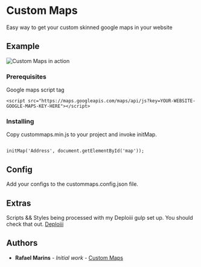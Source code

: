 # Custom Maps

Easy way to get your custom skinned google maps in your website


## Example

![Custom Maps in action](https://i.imgur.com/x96Lxt2.png)

### Prerequisites

Google maps script tag

```
<script src="https://maps.googleapis.com/maps/api/js?key=YOUR-WEBSITE-GOOGLE-MAPS-KEY-HERE"></script>

```

### Installing

Copy custommaps.min.js to your project and invoke initMap.

```

initMap('Address', document.getElementById('map'));

```
## Config

Add your configs to the custommaps.config.json file.

## Extras

Scripts && Styles being processed with my Deploiii gulp set up. You should check that out.
[Deploiii](https://github.com/rafamarins/deploiii)

## Authors

* **Rafael Marins** - *Initial work* - [Custom Maps](https://github.com/rafamarins)
